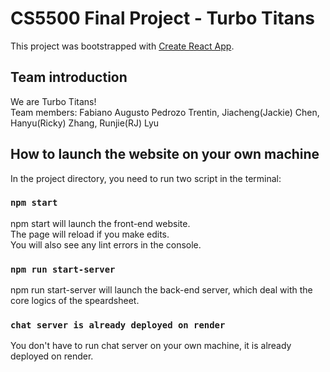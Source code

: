 # CS5500 Final Project - Turbo Titans

This project was bootstrapped with [Create React App](https://github.com/facebook/create-react-app).

## Team introduction

We are Turbo Titans!\
Team members: Fabiano Augusto Pedrozo Trentin, Jiacheng(Jackie) Chen, Hanyu(Ricky) Zhang, Runjie(RJ) Lyu

## How to launch the website on your own machine

In the project directory, you need to run two script in the terminal:

### `npm start`

npm start will launch the front-end website.\
The page will reload if you make edits.\
You will also see any lint errors in the console.

### `npm run start-server`

npm run start-server will launch the back-end server, which deal with the core logics of the speardsheet.

### `chat server is already deployed on render`

You don't have to run chat server on your own machine, it is already deployed on render.

